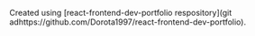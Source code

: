 Created using [react-frontend-dev-portfolio respository](git adhttps://github.com/Dorota1997/react-frontend-dev-portfolio).